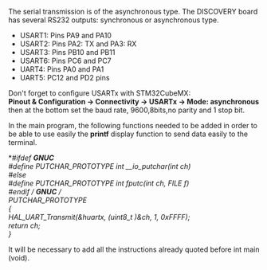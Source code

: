 The serial transmission is of the asynchronous type. The DISCOVERY board has several RS232 outputs: synchronous or asynchronous type.
* USART1: Pins PA9 and PA10
* USART2: Pins PA2: TX and PA3: RX
* USART3: Pins PB10 and PB11
* USART6: Pins PC6 and PC7
* UART4: Pins PA0 and PA1
* UART5: PC12 and PD2 pins

Don't forget to configure USARTx with STM32CubeMX:  
**Pinout & Configuration -> Connectivity -> USARTx -> Mode: asynchronous** then at the bottom set the baud rate, 9600,8bits,no parity and 1 stop bit. 

In the main program, the following functions needed to be added in order to be able to use easily the **printf** display function to send data easily to the terminal.

**#ifdef __GNUC__  
#define PUTCHAR_PROTOTYPE int __io_putchar(int ch)  
#else  
#define PUTCHAR_PROTOTYPE int fputc(int ch, FILE *f)  
#endif /* __GNUC__ */  
PUTCHAR_PROTOTYPE  
{  
 HAL_UART_Transmit(&huartx, (uint8_t *)&ch, 1, 0xFFFF);  
return ch;  
}***  

It will be necessary to add all the instructions already quoted before int main (void).
